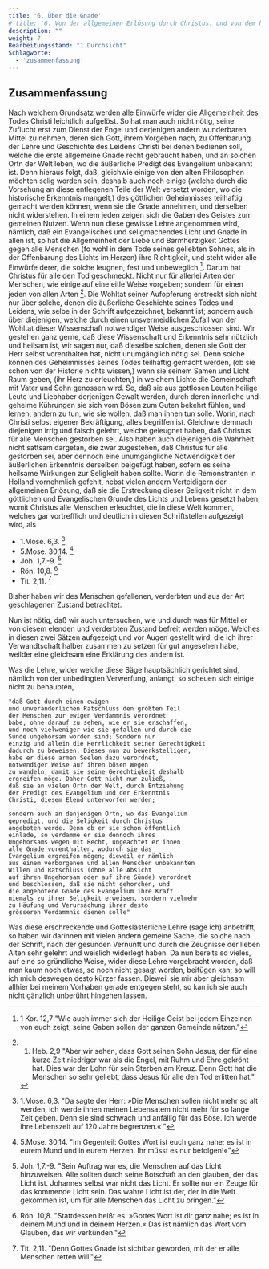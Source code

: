 ```yaml
---
title: '6. Über die Gnade'
# title: '6. Von der allgemeinen Erlösung durch Christus, und von dem heilsamen geistlichen und übernatürlichen Licht, das alle Menschen erleuchtet hat.'
description: ""
weight: 7
Bearbeitungsstand: "1.Durchsicht"
Schlagworte:
  - 'zusammenfassung'
---
```


<!-- Seite 163 -->

Zusammenfassung
---------------

Nach welchem Grundsatz werden alle Einwürfe
wider die Allgemeinheit des Todes Christi leichtlich
aufgelöst. So hat man auch nicht nötig,
seine Zuflucht erst zum Dienst der Engel und derjenigen
andern wunderbaren Mittel zu nehmen, deren
sich Gott, ihrem Vorgeben nach, zu Offenbarung
der Lehre und Geschichte des Leidens Christi
bei denen bedienen soll, welche die erste allgemeine<!-- seite 31 -->
Gnade recht gebraucht haben, und an solchen Ortn
der Welt leben, wo die äußerliche Predigt des
Evangelium unbekannt ist. Denn hieraus folgt, daß,
gleichwie einige von den alten Philosophen möchten
selig worden sein, deshalb auch noch einige (welche
durch die Vorsehung an diese entlegenen Teile
der Welt versetzt worden, wo die historische Erkenntnis
mangelt,) des göttlichen Geheimnisses
teilhaftig gemacht werden können, wenn sie die
Gnade annehmen, und derselben nicht widerstehen.
In einem jeden zeigen sich die Gaben des
Geistes zum gemeinen Nutzen. Wenn nun diese
gewisse Lehre angenommen wird, nämlich, daß ein
Evangelisches und seligmachendes Licht und Gnade
in allen ist, so hat die Allgemeinheit der Liebe und
Barmherzigkeit Gottes gegen alle Menschen (fo
wohl in dem Tode seines geliebten Sohnes, als
in der Offenbarung des  Lichts im Herzen) ihre
Richtigkeit, und  steht wider alle Einwürfe derer,
die solche leugnen, fest und unbeweglich [^a_pre_06-satz_01]. Darum
hat Christus für alle den Tod geschmeckt. Nicht
nur für allerlei Arten der Menschen, wie einige auf
eine eitle Weise vorgeben; sondern für einen jeden
von allen Arten [^a_pre_06-satz_02]. Die Wohltat seiner
Aufopferung erstreckt sich nicht nur über solche, denen
die äußerliche Geschichte seines Todes und Leidens,
wie selbe in der Schrift aufgezeichnet, bekannt ist;
sondern auch über diejenigen, welche durch einen unsvermeidlichen
Zufall von der Wohltat dieser Wissenschaft
notwendiger Weise ausgeschlossen sind.
Wir gestehen ganz gerne, daß diese Wissenschaft
und Erkenntnis sehr nützlich und heilsam ist, wir
sagen nur, daß dieselbe solchen, denen sie Gott der
Herr selbst vorenthalten hat, nicht unumgänglich
nötig sei. Denn solche können des Geheimnisses
seines Todes teilhaftig gemacht werden, (ob sie<!-- seite 32 -->
schon von der Historie nichts wissen,) wenn sie seinem
Samen und Licht Raum geben, (ihr Herz zu erleuchten,)
in welchem Lichte die Gemeinschaft mit
Vater und Sohn genossen wird. So, daß sie aus
gottlosen Leuten heilige Leute und Liebhaber derjenigen
Gewalt werden, durch deren innerliche und
geheime Kührungen sie sich vom Bösen zum Guten
bekehrt fühlen, und lernen, andern zu tun,
wie sie wollen, daß man ihnen tun solle. Worin,
nach Christi selbst eigener Bekräftigung,
alles begriffen ist. Gleichwie demnach diejenigen
irrig und falsch gelehrt, welche geleugnet haben,
daß Christus für alle Menschen gestorben sei. Also
haben auch diejenigen die Wahrheit nicht sattsam
dargetan, die zwar zugestehen, daß Christus
für alle gestorben sei, aber dennoch eine unumgängliche
Notwendigkeit der äußerlichen Erkenntnis
derselben beigefügt haben, sofern es seine
heilsame Wirkungen zur Seligkeit haben sollte.
Worin die Remonstranten in Holland
vornehmlich gefehlt, nebst vielen andern Verteidigern
der allgemeinen Erlösung, daß sie die Erstreckung
dieser Seligkeit nicht in dem göttlichen
und Evangelischen Grunde des Lichts und Lebens
gesetzt haben, womit Christus alle Menschen erleuchtet,
die in diese Welt kommen, welches
gar vortrefflich und deutlich in diesen Schriftstellen
aufgezeigt wird, als

- 1.Mose. 6,3. [^a_pre_06-satz_03]
- 5.Mose. 30,14. [^a_pre_06-satz_04]
- Joh. 1,7.-9. [^a_pre_06-satz_05]
- Rön. 10,8. [^a_pre_06-satz_06]
- Tit. 2,11. [^a_pre_06-satz_07]

Bisher haben wir des Menschen gefallenen, verderbten
und aus der Art geschlagenen Zustand betrachtet.

Nun ist nötig, daß wir auch untersuchen, wie
und durch was für Mittel er von diesem elenden
und verderbten Zustand  befreit werden möge.
Welches in diesen zwei Sätzen aufgezeigt und vor
Augen gestellt wird, die ich ihrer Verwandtschaft
halber zusammen zu setzen für gut angesehen habe,
weilder eine gleichsam eine Erklärung des andern ist.

Was die Lehre, wider welche diese Säge hauptsächlich
gerichtet sind, nämlich von der unbedingten
Verwerfung, anlangt, so scheuen sich einige
nicht zu behaupten,

    "daß Gott durch einen ewigen
    und unveränderlichen Ratschluss den größten Teil
    der Menschen zur ewigen Verdammnis verordnet
    babe, ohne darauf zu sehen, wie er sie erschaffen,
    und noch vielweniger wie sie gefallen und durch die
    Sünde ungehorsam worden sind; Sondern nur
    einzig und allein die Herrlichkeit seiner Gerechtigkeit
    dadurch zu beweisen. Dieses nun zu bewerkstelligen,
    habe er diese armen Seelen dazu verordnet,
    notwendiger Weise auf ihren bösen Wegen
    zu wandeln, damit sie seine Gerechtigkeit deshalb
    ergreifen möge. Daher Gott nicht nur zuließ,
    daß sie an vielen Ortn der Welt, durch Entziehung
    der Predigt des Evangelium und der Erkenntnis
    Christi, diesem Elend unterworfen werden;
<!-- Seite 166 -->
    sondern auch an denjenigen Ortn, wo das Evangelium
    gepredigt, und die Seligkeit durch Christus
    angeboten werde. Denn ob er sie schon öffentlich
    einlade, so verdamme er sie dennoch ihres
    Ungehorsams wegen mit Recht, ungeachtet er ihnen
    alle Gnade vorenthalten, wodurch sie das
    Evangelium ergreifen mögen; dieweil er nämlich
    aus einem verborgenen und allen Menschen unbekannten
    Willen und Ratschluss (ohne alle Absicht
    auf ihren Ungehorsam oder auf ihre Sünde) verordnet
    und beschlossen, daß sie nicht gehorchen, und
    die angebotene Gnade des Evangelium ihre Kraft
    niemals zu ihrer Seligkeit erweisen, sondern vielmehr
    zu Häufung umd Verursachung ihrer desto
    grösseren Verdammnis dienen solle"

Was diese erschreckende und Gotteslästerliche
Lehre (sage ich) anbetrifft, so haben wir darinnen
mit vielen andern gemeine Sache, die solche nach
der Schrift, nach der gesunden Vernunft und durch
die Zeugnisse der lieben Alten sehr gelehrt und weislich
widerlegt haben. Da nun bereits so vieles,
auf eine so gründliche Weise, wider diese Lehre vorgebracht
worden, daß man kaum noch etwas, so noch
nicht gesagt worden, beifügen kan; so will ich mich
deswegen desto kürzer fassen. Dieweil sie mir aber
gleichsam allhier bei meinem Vorhaben gerade entgegen
steht, so kan ich sie auch nicht gänzlich unberührt
hingehen lassen.


<!-- Fußnoten -->

[^a_pre_06-satz_01]: 1 Kor. 12,7 "Wie auch immer sich der Heilige Geist bei jedem Einzelnen von euch zeigt, seine Gaben sollen der ganzen Gemeinde nützen."

[^a_pre_06-satz_02]: 1. Heb. 2,9 "Aber wir sehen, dass Gott seinen Sohn Jesus, der für eine kurze Zeit niedriger war als die Engel, mit Ruhm und Ehre gekrönt hat. Dies war der Lohn für sein Sterben am Kreuz. Denn Gott hat die Menschen so sehr geliebt, dass Jesus für alle den Tod erlitten hat."

[^a_pre_06-satz_03]: 1.Mose. 6,3. "Da sagte der Herr: »Die Menschen sollen nicht mehr so alt werden, ich werde ihnen meinen Lebensatem nicht mehr für so lange Zeit geben. Denn sie sind schwach und anfällig für das Böse. Ich werde ihre Lebenszeit auf 120 Jahre begrenzen.« "
[^a_pre_06-satz_04]: 5.Mose. 30,14.  "Im Gegenteil: Gottes Wort ist euch ganz nahe; es ist in eurem Mund und in eurem Herzen. Ihr müsst es nur befolgen!«"
[^a_pre_06-satz_05]: Joh. 1,7.-9. "Sein Auftrag war es, die Menschen auf das Licht hinzuweisen. Alle sollten durch seine Botschaft an den glauben, der das Licht ist. Johannes selbst war nicht das Licht. Er sollte nur ein Zeuge für das kommende Licht sein. Das wahre Licht ist der, der in die Welt gekommen ist, um für alle Menschen das Licht zu bringen."
[^a_pre_06-satz_06]: Rön. 10,8. "Stattdessen heißt es: »Gottes Wort ist dir ganz nahe; es ist in deinem Mund und in deinem Herzen.« Das ist nämlich das Wort vom Glauben, das wir verkünden."
[^a_pre_06-satz_07]: Tit. 2,11. "Denn Gottes Gnade ist sichtbar geworden, mit der er alle Menschen retten will."